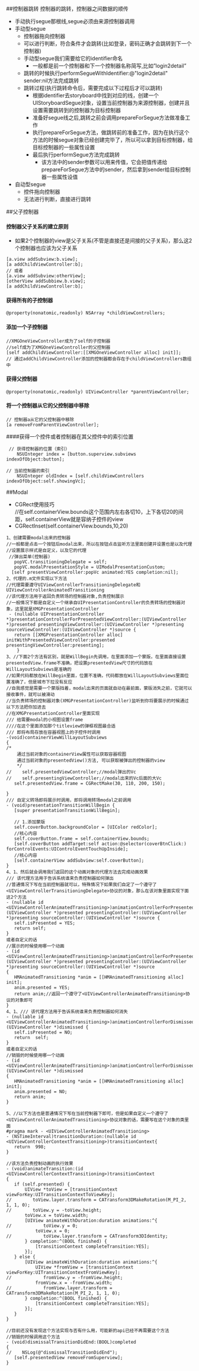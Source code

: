 ##控制器跳转
控制器的跳转，控制器之间数据的顺传
- 手动执行segue那根线,segue必须由来源控制器调用
- 手动型segue
  - 控制器拖向控制器
  - 可以进行判断，符合条件才会跳转(比如登录，密码正确才会跳转到下一个控制器)
  - 手动型segue我们需要给它的identifier命名
     - 一般都是前一个控制器和下一个控制器名称简写,比如”login2detail”
  - 跳转的时候执行performSegueWithIdentifier:@"login2detail" sender:nil方法完成跳转
  - 跳转过程(执行跳转命令后，需要完成以下过程后才可以跳转)
     -  根据identifier去storyboard中找到对应的线，创建一个UIStoryboardSegue对象，设置当前控制器为来源控制器，创建并且设置需要跳转到的控制器为目标控制器
     - 准备好segue线之后,跳转之前会调用prepareForSegue方法做准备工作
     - 执行prepareForSegue方法，做跳转前的准备工作，因为在执行这个方法的时候segue对象已经创建完毕了，所以可以拿到目标控制器，给目标控制器的一些属性设置
     - 最后执行performSegue方法完成跳转
        - 该方法中的sender参数可以用来传值，它会把值传递给prepareForSegue方法中的sender，然后拿到sender给目标控制器一些属性设值
- 自动型segue
  - 控件拖向控制器
  - 无法进行判断，直接进行跳转

##父子控制器
#### 控制器父子关系的建立原则
- 如果2个控制器的view是父子关系(不管是直接还是间接的父子关系)，那么这2个控制器也应该为父子关系

```objc
[a.view addSubview:b.view];
[a addChildViewController:b];
// 或者
[a.view addSubview:otherView];
[otherView addSubbiew.b.view];
[a addChildViewController:b];
```

#### 获得所有的子控制器
```objc
@property(nonatomic,readonly) NSArray *childViewControllers;
```

#### 添加一个子控制器
```objc
//XMGOneViewController成为了self的子控制器
//self成为了XMGOneViewController的父控制器
[self addChildViewController:[[XMGOneViewController alloc] init]];
// 通过addChildViewController添加的控制器都会存在于childViewControllers数组中
```

#### 获得父控制器
```objc
@property(nonatomic,readonly) UIViewController *parentViewController;
```

#### 将一个控制器从它的父控制器中移除
```objc
// 控制器a从它的父控制器中移除
[a removeFromParentViewController];
```
####获得一个控件或者控制器在其父控件中的索引位置
```objc
 // 获得控制器的位置（索引）
    NSUInteger index = [button.superview.subviews indexOfObject:button];

// 当前控制器的索引
    NSUInteger oldIndex = [self.childViewControllers indexOfObject:self.showingVc];
```

##Modal
- CGRect使用技巧<br>
  //在self.containerView.bounds这个范围内左右各切10，上下各切20的间距，self.containerView就是容纳子控件的view
 - CGRectInset(self.containerView.bounds,10,20)


 ```objc
 1、创建需要modal出来的控制器
 //一般都是点击一个按钮后modal出来，所以在按钮点击监听方法里面创建并设置也是以及代理
 //设置展示样式是自定义，以及它的代理
  //弹出菜单(控制器)
    popVC.transitioningDelegate = self;
    popVC.modalPresentationStyle = UIModalPresentationCustom;
   [self presentViewController:popVc animated:YES completion:nil];
 2、代理的.m文件实现以下方法
 //代理需要遵守UIViewControllerTransitioningDelegate和UIViewControllerAnimatedTransitioning
 //该代理方法用于返回负责转场的控制器对象,负责控制展示
 //一般情况下都是自定义一个继承自UIPresentationController的负责转场的控制器对象，这里就是XMGPresentationController
  - (nullable UIPresentationController *)presentationControllerForPresentedViewController:(UIViewController *)presented presentingViewController:(UIViewController *)presenting sourceViewController:(UIViewController *)source {
    return [[XMGPresentationController alloc] initWithPresentedViewController:presented presentingViewController:presenting];
     }
 3、//下面2个方法有区别，就是WillBegin先调用，在里面添加一个蒙版，在里面直接设置presentedView.frame不准确，把设置presentedView尺寸的代码放在WillLayoutSubviews是准确的
 //如果代码都放在WillBegin里面，位置不准确，代码都放在WillLayoutSubviews里面位置准确了，但是城市下拉没有反应
 //自我感觉是需要一个蒙版挡着，modal出来的页面就自动在最前面，蒙版消失之前，它就可以接收事件，就可以被滑动
 //当负责转场的控制器对象(XMGPresentationController)监听到你将要展示的时候通过以下方法把你加进去
 //在XMGPresentationController里面实现
/// 给需要modal的小视图设置frame
////在这个里面添加那个titleview的弹框视图最合适
 /// 即将布局存放在容器视图上的子控件时调用
-(void)containerViewWillLayoutSubviews
{
/*
     通过当前对象的containerView属性可以获取容器视图
     通过当前对象的presentedView()方法, 可以获取被弹出的控制器的view
     */
//    self.presentedViewController;//modal弹出的Vc
//    self.presentingViewController;//modal出来的Vc后面的大Vc
    self.presentedView.frame = CGRectMake(30, 110, 200, 150);

}
 /// 自定义转场即将展示时调用，即将调用转场modal之前调用
- (void)presentationTransitionWillBegin {
    [super presentationTransitionWillBegin];

    // 1.添加蒙版
    self.coverButton.backgroundColor = [UIColor redColor];
    //核心内容
    self.coverButton.frame = self.containerView.bounds;
    [self.coverButton addTarget:self action:@selector(coverBtnClick:) forControlEvents:UIControlEventTouchUpInside];
    //核心内容
    [self.containerView addSubview:self.coverButton];
}
4、1、然后就会调用我们返回的这个动画对象的代理方法去完成动画效果
/// 该代理方法用于告诉系统谁来负责控制器如何弹出
//普通情况下写在当前控制器就可以，特殊情况下如果我们自定了一个遵守了<UIViewControllerTransitioningDelegate>协议的对象，那么在该对象里面实现下面这2个方法
- (nullable id <UIViewControllerAnimatedTransitioning>)animationControllerForPresentedController:(UIViewController *)presented presentingController:(UIViewController *)presenting sourceController:(UIViewController *)source {
    self.isPresented = YES;
    return self;
}
或者自定义的话
//展示的时候使用哪一个动画
- (id <UIViewControllerAnimatedTransitioning>)animationControllerForPresentedController:(UIViewController *)presented presentingController:(UIViewController *)presenting sourceController:(UIViewController *)source
{
    HMAnimatedTransitioning *anim = [[HMAnimatedTransitioning alloc] init];
    anim.presented = YES;
    return anim;//返回一个遵守了<UIViewControllerAnimatedTransitioning>协议的对象即可
}
4、1、/// 该代理方法用于告诉系统谁来负责控制器如何消失
- (nullable id <UIViewControllerAnimatedTransitioning>)animationControllerForDismissedController:(UIViewController *)dismissed {
    self.isPresented = NO;
    return  self;
}
或者自定义的话
//销毁的时候使用哪一个动画
- (id <UIViewControllerAnimatedTransitioning>)animationControllerForDismissedController:(UIViewController *)dismissed
{
    HMAnimatedTransitioning *anim = [[HMAnimatedTransitioning alloc] init];
    anim.presented = NO;
    return anim;
}

5、//以下方法也是普通情况下写在当前控制器下即可，但是如果自定义一个遵守了<UIViewControllerAnimatedTransitioning>协议对象的话，需要写在这个对象的类里面
#pragma mark - <UIViewControllerAnimatedTransitioning>
- (NSTimeInterval)transitionDuration:(nullable id <UIViewControllerContextTransitioning>)transitionContext{
    return  998;
}

//该方法负责控制动画的执行效果
- (void)animateTransition:(id <UIViewControllerContextTransitioning>)transitionContext
{
    if (self.presented) {
        UIView *toView = [transitionContext viewForKey:UITransitionContextToViewKey];
//        toView.layer.transform = CATransform3DMakeRotation(M_PI_2, 1, 1, 0);
//        toView.y = -toView.height;
        toView.x = toView.width;
        [UIView animateWithDuration:duration animations:^{
//            toView.y = 0;
            toView.x = 0;
//            toView.layer.transform = CATransform3DIdentity;
        } completion:^(BOOL finished) {
            [transitionContext completeTransition:YES];
        }];
    } else {
        [UIView animateWithDuration:duration animations:^{
            UIView *fromView = [transitionContext viewForKey:UITransitionContextFromViewKey];
//            fromView.y = -fromView.height;
            fromView.x = -fromView.width;
//            fromView.layer.transform = CATransform3DMakeRotation(M_PI_2, 1, 1, 0);
        } completion:^(BOOL finished) {
            [transitionContext completeTransition:YES];
        }];
    }
}

//目前还没有发现这个方法实现与否有什么用，可能新的api已经不再需要这个方法
//销毁的时候调用这个方法
- (void)dismissalTransitionDidEnd:(BOOL)completed
{
//    NSLog(@"dismissalTransitionDidEnd");
    [self.presentedView removeFromSuperview];
}

 ```

